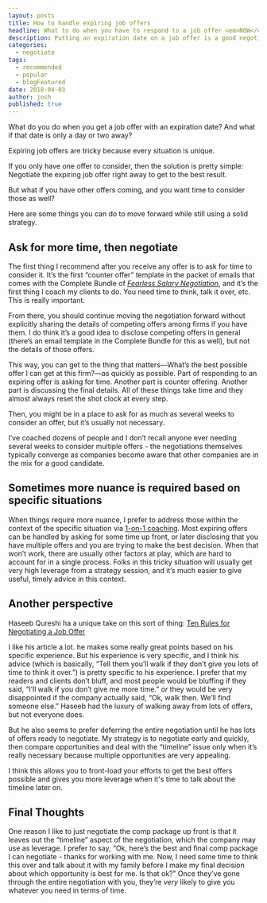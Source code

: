 ```yaml
---
layout: posts
title: How to handle expiring job offers
headline: What to do when you have to respond to a job offer <em>NOW</em>
description: Putting an expiration date on a job offer is a good negotiation technique that some recruiters use. Here's how you get the best result under pressure.
categories:
  - negotiate
tags:
  - recommended
  - popular
  - blogFeatured
date: 2018-04-03
author: josh
published: true
---
```

What do you do when you get a job offer with an expiration date? And what if that date is only a day or two away?

Expiring job offers are tricky because every situation is unique. 

If you only have one offer to consider, then the solution is pretty simple: Negotiate the expiring job offer right away to get to the best result.

But what if you have other offers coming, and you want time to consider those as well?

Here are some things you can do to move forward while still using a solid strategy.

## Ask for more time, then negotiate

The first thing I recommend after you receive any offer is to ask for time to consider it. It’s the first “counter offer” template in the packet of emails that comes with the Complete Bundle of [_Fearless Salary Negotiation_](/get-started/), and it’s the first thing I coach my clients to do. You need time to think, talk it over, etc. This is really important.

From there, you should continue moving the negotiation forward without explicitly sharing the details of competing offers among firms if you have them. I do think it’s a good idea to disclose competing offers in general (there’s an email template in the Complete Bundle for this as well), but not the details of those offers.

This way, you can get to the thing that matters—What’s the best possible offer I can get at this firm?—as quickly as possible. Part of responding to an expiring offer is asking for time. Another part is counter offering. Another part is discussing the final details. All of these things take time and they almost always reset the shot clock at every step.

Then, you might be in a place to ask for as much as several weeks to consider an offer, but it’s usually not necessary.

I’ve coached dozens of people and I don’t recall anyone ever needing several weeks to consider multiple offers - the negotiations themselves typically converge as companies become aware that other companies are in the mix for a good candidate.

## Sometimes more nuance is required based on specific situations

When things require more nuance, I prefer to address those within the context of the specific situation via [1-on-1 coaching](/coach/). Most expiring offers can be handled by asking for some time up front, or later disclosing that you have multiple offers and you are trying to make the best decision. When that won’t work, there are usually other factors at play, which are hard to account for in a single process. Folks in this tricky situation will usually get very high leverage from a strategy session, and it’s much easier to give useful, timely advice in this context.

## Another perspective

Haseeb Qureshi ha a unique take on this sort of thing: [Ten Rules for Negotiating a Job Offer](https://haseebq.com/my-ten-rules-for-negotiating-a-job-offer/)

I like his article a lot. he makes some really great points based on his specific experience. But his experience is very specific, and I think his advice (which is basically, “Tell them you’ll walk if they don’t give you lots of time to think it over.”) is pretty specific to his experience. I prefer that my readers and clients don’t bluff, and most people would be bluffing if they said, “I’ll walk if you don’t give me more time.” *or* they would be very disappointed if the company actually said, “Ok, walk then. We’ll find someone else.” Haseeb had the luxury of walking away from lots of offers, but not everyone does.

But he also seems to prefer deferring the entire negotiation until he has lots of offers ready to negotiate. My strategy is to negotiate early and quickly, then compare opportunities and deal with the “timeline” issue only when it’s really necessary because multiple opportunities are very appealing.

I think this allows you to front-load your efforts to get the best offers possible and gives you more leverage when it's time to talk about the timeline later on.

## Final Thoughts

One reason I like to just negotiate the comp package up front is that it leaves out the “timeline” aspect of the negotiation, which the company may use as leverage. I prefer to say, “Ok, here’s the best and final comp package I can negotiate - thanks for working with me. Now, I need some time to think this over and talk about it with my family before I make my final decision about which opportunity is best for me. Is that ok?” Once they’ve gone through the entire negotiation with you, they’re *very* likely to give you whatever you need in terms of time.

<div class="inline-ad hidden"></div>